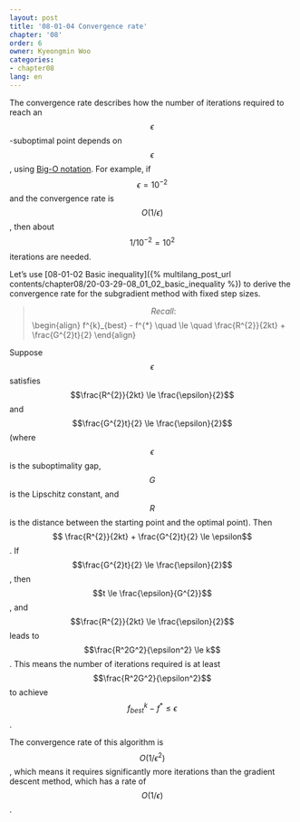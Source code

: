 ```yaml
---
layout: post
title: '08-01-04 Convergence rate'
chapter: '08'
order: 6
owner: Kyeongmin Woo
categories:
- chapter08
lang: en
---
```


The convergence rate describes how the number of iterations required to reach an $$\epsilon$$-suboptimal point depends on $$\epsilon$$, using [Big-O notation](https://en.wikipedia.org/wiki/Big_O_notation). For example, if $$\epsilon = 10^{-2}$$ and the convergence rate is $$O(1/\epsilon)$$, then about $$1/10^{-2}=10^2$$ iterations are needed.

Let’s use [08-01-02 Basic inequality]({% multilang_post_url contents/chapter08/20-03-29-08_01_02_basic_inequality %}) to derive the convergence rate for the subgradient method with fixed step sizes.

>$$Recall:$$
>\begin{align}
> f^{k}_{best} - f^{*} \quad \le \quad \frac{R^{2}}{2kt} + \frac{G^{2}t}{2}
\end{align}

Suppose $$\epsilon$$ satisfies $$\frac{R^{2}}{2kt} \le \frac{\epsilon}{2}$$ and $$\frac{G^{2}t}{2} \le \frac{\epsilon}{2}$$ (where $$\epsilon$$ is the suboptimality gap, $$G$$ is the Lipschitz constant, and $$R$$ is the distance between the starting point and the optimal point). Then $$ \frac{R^{2}}{2kt} + \frac{G^{2}t}{2} \le \epsilon$$. If $$\frac{G^{2}t}{2} \le \frac{\epsilon}{2}$$, then $$t \le \frac{\epsilon}{G^{2}}$$, and $$\frac{R^{2}}{2kt} \le \frac{\epsilon}{2}$$ leads to $$\frac{R^2G^2}{\epsilon^2} \le k$$. This means the number of iterations required is at least $$\frac{R^2G^2}{\epsilon^2}$$ to achieve $$f^{k}_{best} - f^{*} \le \epsilon$$.

The convergence rate of this algorithm is $$O(1/\epsilon^2)$$, which means it requires significantly more iterations than the gradient descent method, which has a rate of $$O(1/\epsilon)$$.